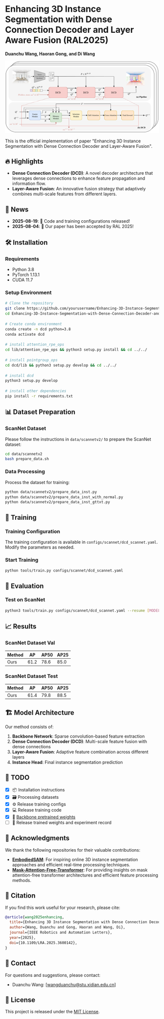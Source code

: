 # Enhancing 3D Instance Segmentation with Dense Connection Decoder and Layer Aware Fusion (RAL2025)

**Duanchu Wang, Haoran Gong, and Di Wang**

![Overview](docs/overview.png)

This is the official implementation of paper "Enhancing 3D Instance Segmentation with Dense Connection Decoder and Layer-Aware Fusion".

## 🔥 Highlights

- **Dense Connection Decoder (DCD)**: A novel decoder architecture that leverages dense connections to enhance feature propagation and information flow.
- **Layer-Aware Fusion**: An innovative fusion strategy that adaptively combines multi-scale features from different layers.

## 📰 News
- **2025-08-19**: 🚀 Code and training configurations released!
- **2025-08-04**: 🎉 Our paper has been accepted by RAL 2025!

## 🛠️ Installation

### Requirements
- Python 3.8
- PyTorch 1.13.1
- CUDA 11.7

### Setup Environment
```bash
# Clone the repository
git clone https://github.com/yourusername/Enhancing-3D-Instance-Segmentation-with-Dense-Connection-Decoder-and-Layer-Aware-Fusion.git
cd Enhancing-3D-Instance-Segmentation-with-Dense-Connection-Decoder-and-Layer-Aware-Fusion

# Create conda environment
conda create -n dcd python=3.8
conda activate dcd

# install attention_rpe_ops
cd lib/attention_rpe_ops && python3 setup.py install && cd ../../

# install pointgroup_ops
cd dcd/lib && python3 setup.py develop && cd ../../

# install dcd
python3 setup.py develop

# install other dependencies
pip install -r requirements.txt
```

## 📊 Dataset Preparation

### ScanNet Dataset
Please follow the instructions in `data/scannetv2/` to prepare the ScanNet dataset:

```bash
cd data/scannetv2
bash prepare_data.sh
```

### Data Processing
Process the dataset for training:
```bash
python data/scannetv2/prepare_data_inst.py
python data/scannetv2/prepare_data_inst_with_normal.py
python data/scannetv2/prepare_data_inst_gttxt.py
```

## 🎯 Training

### Training Configuration
The training configuration is available in `configs/scannet/dcd_scannet.yaml`. Modify the parameters as needed.

### Start Training
```bash
python tools/train.py configs/scannet/dcd_scannet.yaml
```

## 🧪 Evaluation

### Test on ScanNet
```bash
python3 tools/train.py configs/scannet/dcd_scannet.yaml --resume [MODEL_PATH] --eval_only
```

## 📈 Results

### ScanNet Dataset Val

| Method | AP | AP50 | AP25 |
|--------|----|----- |------|
| Ours   | 61.2 | 78.6 | 85.0 |

### ScanNet Dataset Test

| Method | AP | AP50 | AP25 |
|--------|----|----- |------|
| Ours   | 61.4 | 79.8 | 88.5 |

## 🏗️ Model Architecture

Our method consists of:
1. **Backbone Network**: Sparse convolution-based feature extraction
2. **Dense Connection Decoder (DCD)**: Multi-scale feature fusion with dense connections
3. **Layer-Aware Fusion**: Adaptive feature combination across different layers
4. **Instance Head**: Final instance segmentation prediction

## 📝 TODO
- [x] 📦 Installation instructions
- [x] 🗃️ Processing datasets
- [x] ⚙️ Release training configs
- [x] 💻 Release training code
- [x] 🔗 [Backbone pretrained weights](https://drive.google.com/file/d/1ac7BMZkt3FNge3JpWcXSgi98CzGqdgJ9/view?usp=drive_link)
- [ ] 🚀 Release trained weights and experiment record

## 🙏 Acknowledgments

We thank the following repositories for their valuable contributions:

- [**EmbodiedSAM**](https://github.com/xuxw98/ESAM): For inspiring online 3D instance segmentation approaches and efficient real-time processing techniques.
- [**Mask-Attention-Free-Transformer**](https://github.com/dvlab-research/Mask-Attention-Free-Transformer): For providing insights on mask attention-free transformer architectures and efficient feature processing methods.

## 📄 Citation

If you find this work useful for your research, please cite:
```bibtex
@article{wang2025enhancing,
  title={Enhancing 3D Instance Segmentation with Dense Connection Decoder and Layer-Aware Fusion}, 
  author={Wang, Duanchu and Gong, Haoran and Wang, Di},
  journal={IEEE Robotics and Automation Letters}, 
  year={2025},
  doi={10.1109/LRA.2025.3600142},
}
```

## 📧 Contact

For questions and suggestions, please contact:
- Duanchu Wang: [wangduanchu@stu.xidian.edu.cn]

## 📜 License

This project is released under the [MIT License](LICENSE).
